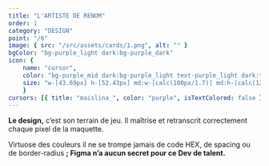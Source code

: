 ```yaml
---
title: "L'ARTISTE DE RENOM"
order: 1
category: "DESIGN"
point: "/6"
image: { src: "/src/assets/cards/1.png", alt: "" }
bgColor: "bg-purple_light dark:bg-purple_dark"
icon: {
    name: "cursor",
    color: "bg-purple_mid dark:bg-purple_light text-purple_light dark:text-purple_dark",
    size: "w-[43.69px] h-[52.43px] md:w-[calc(100px/1.7)] md:h-[calc(120px/1.7)] lg:w-[calc(100px/1.3)] lg:h-[calc(120px/1.3)] xl:w-[100px] xl:h-[120px]",
    }
cursors: [{ title: "maislina_", color: "purple", isTextColored: false }]
---
```

**Le design,** c’est son terrain de jeu. Il maîtrise et retranscrit correctement chaque pixel de la maquette.

Virtuose des couleurs il ne se trompe jamais de code HEX, de spacing ou de border-radius **; Figma n’a aucun secret pour ce Dev de talent.**